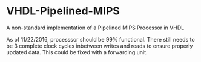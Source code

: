 # VHDL-Pipelined-MIPS
A non-standard implementation of a Pipelined MIPS Processor in VHDL

As of 11/22/2016, processsor should be 99% functional. There still needs to be 3 complete clock cycles inbetween writes and reads to ensure properly updated data. This could be fixed with a forwarding unit.
